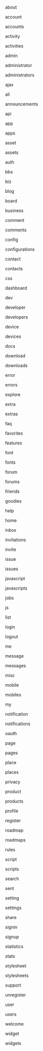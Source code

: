 about

account

accounts

activity

activities

admin

administrator

administrators

ajax

all

announcements

api

app

apps

asset

assets

auth

bbs

biz

blog

board

business

comment

comments

config

configurations

contact

contacts

css

dashboard

dev

developer

developers

device

devices

docs

download

downloads

error

errors

explore

extra

extras

faq

favorites

features

font

fonts

forum

forums

friends

goodies

help

home

inbox

invitations

invite

issue

issues

javascript

javascripts

jobs

js

list

login

logout

me

message

messages

misc

mobile

mobiles

my

notification

notifications

oauth

page

pages

place

places

privacy

product

products

profile

register

roadmap

roadmaps

rules

script

scripts

search

sent

setting

settings

share

signin

signup

statistics

stats

stylesheet

stylesheets

support

unregister

user

users

welcome

widget

widgets
